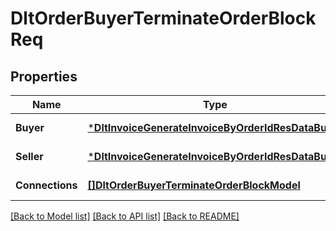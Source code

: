 # DltOrderBuyerTerminateOrderBlockReq

## Properties
Name | Type | Description | Notes
------------ | ------------- | ------------- | -------------
**Buyer** | [***DltInvoiceGenerateInvoiceByOrderIdResDataBuyer**](dltInvoiceGenerateInvoiceByOrderIdRes_data_buyer.md) |  | [default to null]
**Seller** | [***DltInvoiceGenerateInvoiceByOrderIdResDataBuyer**](dltInvoiceGenerateInvoiceByOrderIdRes_data_buyer.md) |  | [default to null]
**Connections** | [**[]DltOrderBuyerTerminateOrderBlockModel**](dltOrderBuyerTerminateOrderBlockModel.md) |  | [default to null]

[[Back to Model list]](../README.md#documentation-for-models) [[Back to API list]](../README.md#documentation-for-api-endpoints) [[Back to README]](../README.md)

